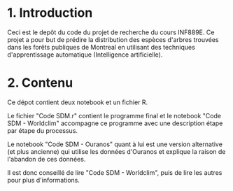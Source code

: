 # 1. Introduction 
Ceci est le depôt du code du projet de recherche du cours INF889E. 
Ce projet a pour but de prédire la distribution des espèces d'arbres trouvées dans les forêts publiques de Montreal en utilisant des techniques d'apprentissage automatique (Intelligence artificielle).

# 2. Contenu
Ce dépot contient deux notebook et un fichier R.

Le fichier "Code SDM.r" contient le programme final et le notebook "Code SDM - Worldclim" accompagne ce programme avec une description étape par étape du processus.

Le notebook "Code SDM - Ouranos" quant à lui est une version alternative (et plus ancienne) qui utilise les données d'Ouranos et explique la raison de l'abandon de ces données.

Il est donc conseillé de lire "Code SDM - Worldclim", puis de lire les autres pour plus d'informations.


